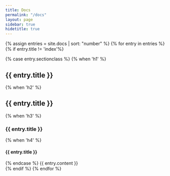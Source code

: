 ```yaml
---
title: Docs
permalink: "/docs"
layout: page
sidebar: true
hidetitle: true
---
```


{% assign entries = site.docs | sort: "number" %}
{% for entry in entries %}
    {% if entry.title != 'index'%}
<section id="{{ entry.sectionid }}" class="{{ entry.sectionclass }}">
{% case entry.sectionclass %}
{% when 'h1' %}
<h1>{{ entry.title }}</h1>
{% when 'h2' %}
<h2>{{ entry.title }}</h2>
{% when 'h3' %}
<h3>{{ entry.title }}</h3>
{% when 'h4' %}
<h4>{{ entry.title }}</h4>
{% endcase %}
{{ entry.content }}
</section>
{% endif %}
{% endfor %}

